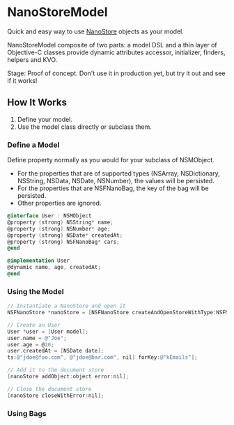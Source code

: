NanoStoreModel
==============

Quick and easy way to use [NanoStore](https://github.com/tciuro/NanoStore) objects as your model. 

NanoStoreModel composite of two parts: a model DSL and a thin layer of Objective-C classes provide dynamic attributes accessor, initializer, finders, helpers and KVO.

Stage: Proof of concept. Don't use it in production yet, but try it out and see if it works!

## How It Works

1. Define your model.
2. Use the model class directly or subclass them.

### Define a Model

Define property normally as you would for your subclass of NSMObject. 


- For the properties that are of supported types (NSArray, NSDictionary, NSString, NSData, NSDate, NSNumber), the values will be persisted. 
- For the properties that are NSFNanoBag, the key of the bag will be persisted.
- Other properties are ignored.

```objective-c
@interface User : NSMObject
@property (strong) NSString* name;
@property (strong) NSNumber* age;
@property (strong) NSDate* createdAt;
@property (strong) NSFNanoBag* cars;
@end

@implementation User
@dynamic name, age, createdAt;
@end
```

### Using the Model

```objective-c
// Instantiate a NanoStore and open it
NSFNanoStore *nanoStore = [NSFNanoStore createAndOpenStoreWithType:NSFMemoryStoreType path:nil error:nil];

// Create an User
User *user = [User model];
user.name = @"Joe";
user.age = @20;
user.createdAt = [NSDate date];
ts:@"jdoe@foo.com", @"jdoe@bar.com", nil] forKey:@"kEmails"];

// Add it to the document store
[nanoStore addObject:object error:nil];

// Close the document store
[nanoStore closeWithError:nil];
```

### Using Bags

